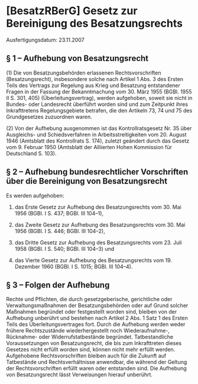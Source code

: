 # [BesatzRBerG] Gesetz zur Bereinigung des Besatzungsrechts

Ausfertigungsdatum: 23.11.2007

 

## § 1 – Aufhebung von Besatzungsrecht

(1) Die von Besatzungsbehörden erlassenen Rechtsvorschriften (Besatzungsrecht), insbesondere solche nach Artikel 1 Abs. 3 des Ersten Teils des Vertrags zur Regelung aus Krieg und Besatzung entstandener Fragen in der Fassung der Bekanntmachung vom 30. März 1955 (BGBl. 1955 II S. 301, 405) (Überleitungsvertrag), werden aufgehoben, soweit sie nicht in Bundes- oder Landesrecht überführt worden sind und zum Zeitpunkt ihres Inkrafttretens Regelungsgebiete betrafen, die den Artikeln 73, 74 und 75 des Grundgesetzes zuzuordnen waren.

(2) Von der Aufhebung ausgenommen ist das Kontrollratsgesetz Nr. 35 über Ausgleichs- und Schiedsverfahren in Arbeitsstreitigkeiten vom 20. August 1946 (Amtsblatt des Kontrollrats S. 174), zuletzt geändert durch das Gesetz vom 9. Februar 1950 (Amtsblatt der Alliierten Hohen Kommission für Deutschland S. 103).


## § 2 – Aufhebung bundesrechtlicher Vorschriften über die Bereinigung von Besatzungsrecht

Es werden aufgehoben:

1. das Erste Gesetz zur Aufhebung des Besatzungsrechts vom 30. Mai 1956 (BGBl. I S. 437; BGBl. III 104–1),

2. das Zweite Gesetz zur Aufhebung des Besatzungsrechts vom 30. Mai 1956 (BGBl. I S. 446; BGBl. III 104–2),

3. das Dritte Gesetz zur Aufhebung des Besatzungsrechts vom 23. Juli 1958 (BGBl. I S. 540; BGBl. III 104–3) und

4. das Vierte Gesetz zur Aufhebung des Besatzungsrechts vom 19. Dezember 1960 (BGBl. I S. 1015; BGBl. III 104–4).


## § 3 – Folgen der Aufhebung

Rechte und Pflichten, die durch gesetzgeberische, gerichtliche oder Verwaltungsmaßnahmen der Besatzungsbehörden oder auf Grund solcher Maßnahmen begründet oder festgestellt worden sind, bleiben von der Aufhebung unberührt und bestehen nach Artikel 2 Abs. 1 Satz 1 des Ersten Teils des Überleitungsvertrages fort. Durch die Aufhebung werden weder frühere Rechtszustände wiederhergestellt noch Wiederaufnahme-, Rücknahme- oder Widerrufstatbestände begründet. Tatbestandliche Voraussetzungen von Besatzungsrecht, die bis zum Inkrafttreten dieses Gesetzes nicht erfüllt worden sind, können nicht mehr erfüllt werden. Aufgehobene Rechtsvorschriften bleiben auch für die Zukunft auf Tatbestände und Rechtsverhältnisse anwendbar, die während der Geltung der Rechtsvorschriften erfüllt waren oder entstanden sind. Die Aufhebung von Besatzungsrecht lässt Verweisungen hierauf unberührt.
